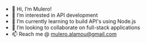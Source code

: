 - 👋 Hi, I’m Mulero!
- 👀 I’m interested in API development
- 🌱 I’m currently learning to build API's using Node.js
- 💞️ I’m looking to collaborate on full-stack applications
- 📫 Reach me @ mulero.alamou@gmail.com

<!---
Mulcro/Mulcro is a ✨ special ✨ repository because its `README.md` (this file) appears on your GitHub profile.
You can click the Preview link to take a look at your changes.
--->
